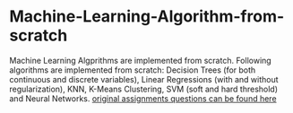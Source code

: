 # Machine-Learning-Algorithm-from-scratch
Machine Learning Algprithms are implemented from scratch. Following algorithms are implemented from scratch:
Decision Trees (for both continuous and discrete variables), Linear Regressions (with and without regularization), KNN, K-Means Clustering, SVM (soft and hard threshold) and Neural Networks. 
[original assignments questions can be found here](https://nipunbatra.github.io/ml2019/lectures/)
